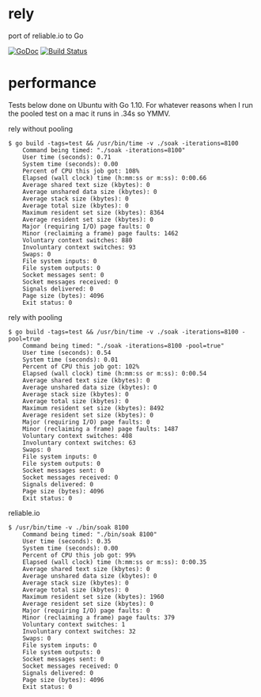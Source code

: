 # rely

port of reliable.io to Go

[![GoDoc](https://godoc.org/github.com/jakecoffman/rely?status.svg)](http://godoc.org/github.com/jakecoffman/rely) [![Build Status](https://travis-ci.org/jakecoffman/rely.svg?branch=master)](https://travis-ci.org/jakecoffman/rely)

# performance

Tests below done on Ubuntu with Go 1.10. For whatever reasons when I run the pooled test on a mac it runs in .34s so YMMV.

rely without pooling
```
$ go build -tags=test && /usr/bin/time -v ./soak -iterations=8100
	Command being timed: "./soak -iterations=8100"
	User time (seconds): 0.71
	System time (seconds): 0.00
	Percent of CPU this job got: 108%
	Elapsed (wall clock) time (h:mm:ss or m:ss): 0:00.66
	Average shared text size (kbytes): 0
	Average unshared data size (kbytes): 0
	Average stack size (kbytes): 0
	Average total size (kbytes): 0
	Maximum resident set size (kbytes): 8364
	Average resident set size (kbytes): 0
	Major (requiring I/O) page faults: 0
	Minor (reclaiming a frame) page faults: 1462
	Voluntary context switches: 880
	Involuntary context switches: 93
	Swaps: 0
	File system inputs: 0
	File system outputs: 0
	Socket messages sent: 0
	Socket messages received: 0
	Signals delivered: 0
	Page size (bytes): 4096
	Exit status: 0
```

rely with pooling
```
$ go build -tags=test && /usr/bin/time -v ./soak -iterations=8100 -pool=true
	Command being timed: "./soak -iterations=8100 -pool=true"
	User time (seconds): 0.54
	System time (seconds): 0.01
	Percent of CPU this job got: 102%
	Elapsed (wall clock) time (h:mm:ss or m:ss): 0:00.54
	Average shared text size (kbytes): 0
	Average unshared data size (kbytes): 0
	Average stack size (kbytes): 0
	Average total size (kbytes): 0
	Maximum resident set size (kbytes): 8492
	Average resident set size (kbytes): 0
	Major (requiring I/O) page faults: 0
	Minor (reclaiming a frame) page faults: 1487
	Voluntary context switches: 408
	Involuntary context switches: 63
	Swaps: 0
	File system inputs: 0
	File system outputs: 0
	Socket messages sent: 0
	Socket messages received: 0
	Signals delivered: 0
	Page size (bytes): 4096
	Exit status: 0
```

reliable.io

```
$ /usr/bin/time -v ./bin/soak 8100
	Command being timed: "./bin/soak 8100"
	User time (seconds): 0.35
	System time (seconds): 0.00
	Percent of CPU this job got: 99%
	Elapsed (wall clock) time (h:mm:ss or m:ss): 0:00.35
	Average shared text size (kbytes): 0
	Average unshared data size (kbytes): 0
	Average stack size (kbytes): 0
	Average total size (kbytes): 0
	Maximum resident set size (kbytes): 1960
	Average resident set size (kbytes): 0
	Major (requiring I/O) page faults: 0
	Minor (reclaiming a frame) page faults: 379
	Voluntary context switches: 1
	Involuntary context switches: 32
	Swaps: 0
	File system inputs: 0
	File system outputs: 0
	Socket messages sent: 0
	Socket messages received: 0
	Signals delivered: 0
	Page size (bytes): 4096
	Exit status: 0
```
